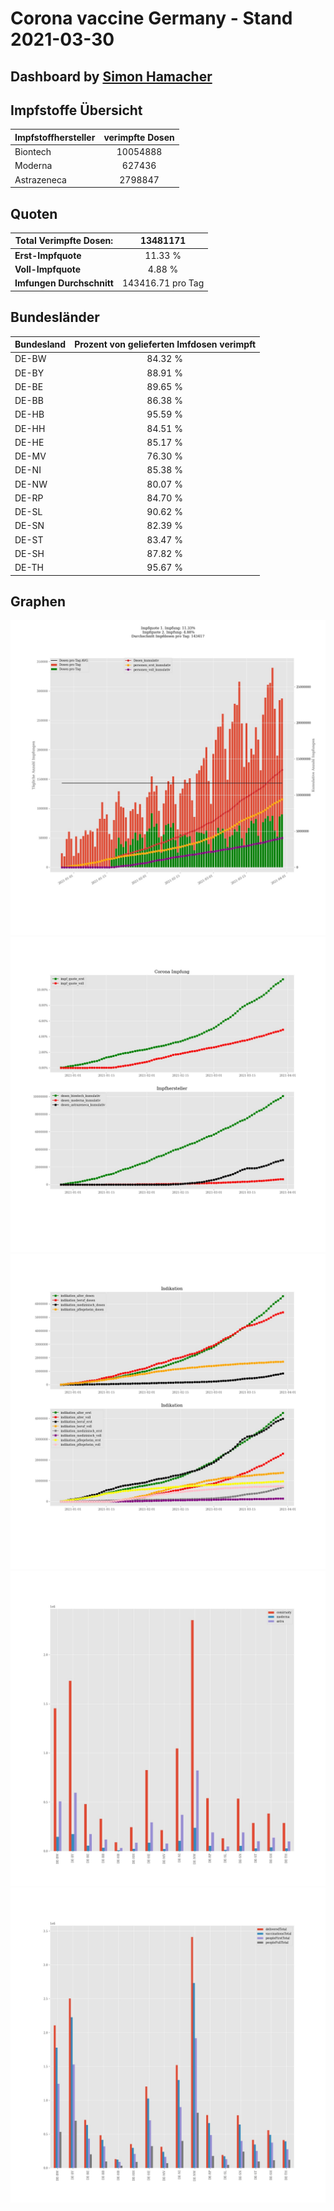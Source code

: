 # Corona vaccine Germany - Stand 2021-03-30
## Dashboard by [Simon Hamacher](https://www.shamacher.eu)
## Impfstoffe Übersicht
**Impfstoffhersteller** | **verimpfte Dosen**
-------- | :--------:
Biontech | 10054888
Moderna | 627436
Astrazeneca | 2798847


## Quoten
**Total Verimpfte Dosen:** | 13481171
-------- | :--------:
**Erst-Impfquote** | 11.33 %
**Voll-Impfquote** | 4.88 %
**Imfungen Durchschnitt** | 143416.71 pro Tag
## Bundesländer
**Bundesland** | **Prozent von gelieferten Imfdosen verimpft**
-------- | :--------:
DE-BW | 84.32 %
DE-BY | 88.91 %
DE-BE | 89.65 %
DE-BB | 86.38 %
DE-HB | 95.59 %
DE-HH | 84.51 %
DE-HE | 85.17 %
DE-MV | 76.30 %
DE-NI | 85.38 %
DE-NW | 80.07 %
DE-RP | 84.70 %
DE-SL | 90.62 %
DE-SN | 82.39 %
DE-ST | 83.47 %
DE-SH | 87.82 %
DE-TH | 95.67 %
## Graphen
<img src="Impfungen-Corona-01.jpg" alt="Impf Übersicht" title="Impf Übersicht" />
<img src="Impfungen-Corona-02.jpg" alt="Impfquote" title="optionaler Titel" />
<img src="Impfungen-Corona-03.jpg" alt="Indikation" title="Indikation" />
<img src="Impfungen-Corona-04.jpg" alt="Impfungen in den Bundesländern" title="Impfungen in den Bundesländern" />
<img src="Impfungen-Corona-05.jpg" alt="Impfungen in den Bundesländern" title="Impfungen in den Bundesländern" />

